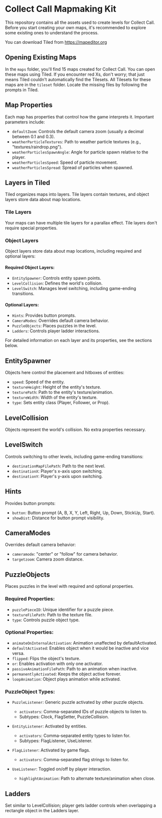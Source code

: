 # Collect Call Mapmaking Kit

This repository contains all the assets used to create levels for Collect Call. Before you start creating your own maps, it's recommended to explore some existing ones to understand the process.

You can download Tiled from https://mapeditor.org

## Opening Existing Maps

In the `maps` folder, you'll find 15 maps created for Collect Call. You can open these maps using Tiled. If you encounter red Xs, don't worry; that just means Tiled couldn't automatically find the Tilesets. All Tilesets for these maps are in the `tileset` folder. Locate the missing files by following the prompts in Tiled.

## Map Properties

Each map has properties that control how the game interprets it. Important parameters include:

- `defaultZoom`: Controls the default camera zoom (usually a decimal between 0.1 and 0.3).
- `weatherParticleTextures`: Path to weather particle textures (e.g., "textures/raindrop.png").
- `weatherParticlesSpawnAngle`: Angle for particle spawn relative to the player.
- `weatherParticlesSpeed`: Speed of particle movement.
- `weatherParticlesSpread`: Spread of particles when spawned.

## Layers in Tiled

Tiled organizes maps into layers. Tile layers contain textures, and object layers store data about map locations.

### Tile Layers

Your maps can have multiple tile layers for a parallax effect. Tile layers don't require special properties.

### Object Layers

Object layers store data about map locations, including required and optional layers:

#### Required Object Layers:

- `EntitySpawner`: Controls entity spawn points.
- `LevelCollision`: Defines the world's collision.
- `LevelSwitch`: Manages level switching, including game-ending transitions.

#### Optional Layers:

- `Hints`: Provides button prompts.
- `CameraModes`: Overrides default camera behavior.
- `PuzzleObjects`: Places puzzles in the level.
- `Ladders`: Controls player ladder interactions.

For detailed information on each layer and its properties, see the sections below.

## EntitySpawner

Objects here control the placement and hitboxes of entities:

- `speed`: Speed of the entity.
- `textureHeight`: Height of the entity's texture.
- `texturePath`: Path to the entity's texture/animation.
- `textureWidth`: Width of the entity's texture.
- `type`: Sets entity class (Player, Follower, or Prop).

## LevelCollision

Objects represent the world's collision. No extra properties necessary.

## LevelSwitch

Controls switching to other levels, including game-ending transitions:

- `destinationMapFilePath`: Path to the next level.
- `destinationX`: Player's x-axis upon switching.
- `destinationY`: Player's y-axis upon switching.

## Hints

Provides button prompts:

- `button`: Button prompt (A, B, X, Y, Left, Right, Up, Down, StickUp, Start).
- `showDist`: Distance for button prompt visibility.

## CameraModes

Overrides default camera behavior:

- `cameramode`: "center" or "follow" for camera behavior.
- `targetzoom`: Camera zoom distance.

## PuzzleObjects

Places puzzles in the level with required and optional properties.

### Required Properties:

- `puzzlePieceID`: Unique identifier for a puzzle piece.
- `textureFilePath`: Path to the texture file.
- `type`: Controls puzzle object type.

### Optional Properties:

- `animateOnInternalActivation`: Animation unaffected by defaultActivated.
- `defaultActivated`: Enables object when it would be inactive and vice versa.
- `flipped`: Flips the object's texture.
- `or`: Enables activation with only one activator.
- `passiveAnimationFilePath`: Path to an animation when inactive.
- `permanentlyActivated`: Keeps the object active forever.
- `loopAnimation`: Object plays animation while activated.

### PuzzleObject Types:

- `PuzzleListener`: Generic puzzle activated by other puzzle objects.
  - `activators`: Comma-separated IDs of puzzle objects to listen to.
  - Subtypes: Clock, FlagSetter, PuzzleCollision.

- `EntityListener`: Activated by entities.
  - `activators`: Comma-separated entity types to listen for.
  - Subtypes: FlagListener, UseListener.

- `FlagListener`: Activated by game flags.
  - `activators`: Comma-separated flag strings to listen for.

- `UseListener`: Toggled on/off by player interaction.
  - `highlightAnimation`: Path to alternate texture/animation when close.

## Ladders

Set similar to LevelCollision; player gets ladder controls when overlapping a rectangle object in the Ladders layer.
